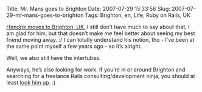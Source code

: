 Title: Mr. Mans goes to Brighton
Date: 2007-07-29 15:33:56
Slug: 2007-07-29-mr-mans-goes-to-brighton
Tags: Brighton, en, Life, Ruby on Rails, UK


[Hendrik moves to Brighton, UK.][1] I still don’t have much to say about that,
I am glad for him, but that doesn’t make me feel better about seeing my best
friend moving away. :/ I can totally understand his notion, tho - I’ve been at
the same point myself a few years ago - so it’s alright.

Well, we also still have the intertubes.

Anyways, he’s also looking for work. If you’re in or around Brighton and
searching for a freelance Rails consulting/development ninja, you should at
least [look him up][2]. :)

   [1]: http://www.mornography.de/2007/07/29/to-brighton/
   [2]: http://www.teamschnitzel.com/
